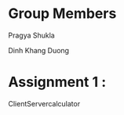 # Group Members    
 Pragya Shukla
 
 Dinh Khang Duong

 # Assignment 1 : 
 ClientServercalculator
 
